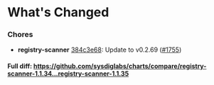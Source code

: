 # What's Changed

### Chores
- **registry-scanner** [384c3e68](https://github.com/sysdiglabs/charts/commit/384c3e685b83dd59008c54e39026221e19de7d65): Update to v0.2.69 ([#1755](https://github.com/sysdiglabs/charts/issues/1755))
#### Full diff: https://github.com/sysdiglabs/charts/compare/registry-scanner-1.1.34...registry-scanner-1.1.35
